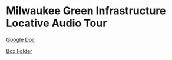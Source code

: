 # Milwaukee Green Infrastructure Locative Audio Tour

[Google Doc](https://docs.google.com/document/d/1PGOUil7ohtypGnOaVYxhbnLpj_E6LiacpsC4pIRiRUM/edit#)

[Box Folder](https://uwmadison.app.box.com/s/ja404c8gw6yyp0q3as2f0c83g00iq03t)


